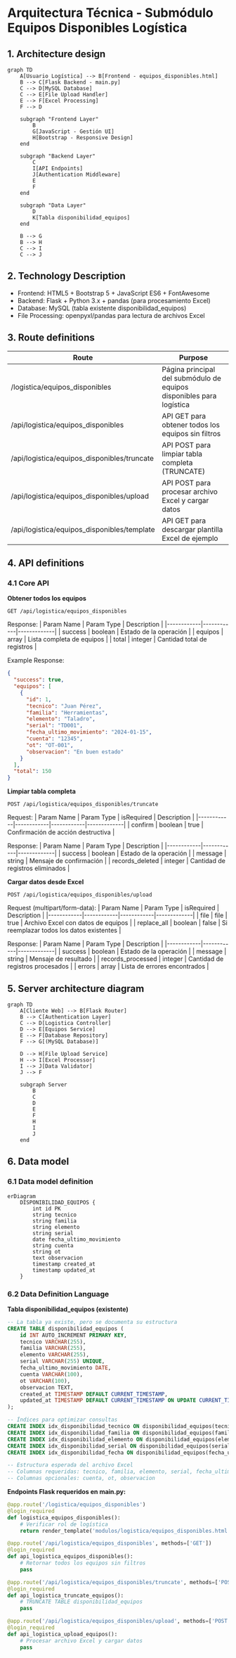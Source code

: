# Arquitectura Técnica - Submódulo Equipos Disponibles Logística

## 1. Architecture design

```mermaid
graph TD
    A[Usuario Logística] --> B[Frontend - equipos_disponibles.html]
    B --> C[Flask Backend - main.py]
    C --> D[MySQL Database]
    C --> E[File Upload Handler]
    E --> F[Excel Processing]
    F --> D

    subgraph "Frontend Layer"
        B
        G[JavaScript - Gestión UI]
        H[Bootstrap - Responsive Design]
    end

    subgraph "Backend Layer"
        C
        I[API Endpoints]
        J[Authentication Middleware]
        E
        F
    end

    subgraph "Data Layer"
        D
        K[Tabla disponibilidad_equipos]
    end

    B --> G
    B --> H
    C --> I
    C --> J
```

## 2. Technology Description

- Frontend: HTML5 + Bootstrap 5 + JavaScript ES6 + FontAwesome
- Backend: Flask + Python 3.x + pandas (para procesamiento Excel)
- Database: MySQL (tabla existente disponibilidad_equipos)
- File Processing: openpyxl/pandas para lectura de archivos Excel

## 3. Route definitions

| Route | Purpose |
|-------|---------|
| /logistica/equipos_disponibles | Página principal del submódulo de equipos disponibles para logística |
| /api/logistica/equipos_disponibles | API GET para obtener todos los equipos sin filtros |
| /api/logistica/equipos_disponibles/truncate | API POST para limpiar tabla completa (TRUNCATE) |
| /api/logistica/equipos_disponibles/upload | API POST para procesar archivo Excel y cargar datos |
| /api/logistica/equipos_disponibles/template | API GET para descargar plantilla Excel de ejemplo |

## 4. API definitions

### 4.1 Core API

**Obtener todos los equipos**
```
GET /api/logistica/equipos_disponibles
```

Response:
| Param Name | Param Type | Description |
|------------|------------|-------------|
| success | boolean | Estado de la operación |
| equipos | array | Lista completa de equipos |
| total | integer | Cantidad total de registros |

Example Response:
```json
{
  "success": true,
  "equipos": [
    {
      "id": 1,
      "tecnico": "Juan Pérez",
      "familia": "Herramientas",
      "elemento": "Taladro",
      "serial": "TD001",
      "fecha_ultimo_movimiento": "2024-01-15",
      "cuenta": "12345",
      "ot": "OT-001",
      "observacion": "En buen estado"
    }
  ],
  "total": 150
}
```

**Limpiar tabla completa**
```
POST /api/logistica/equipos_disponibles/truncate
```

Request:
| Param Name | Param Type | isRequired | Description |
|------------|------------|------------|-------------|
| confirm | boolean | true | Confirmación de acción destructiva |

Response:
| Param Name | Param Type | Description |
|------------|------------|-------------|
| success | boolean | Estado de la operación |
| message | string | Mensaje de confirmación |
| records_deleted | integer | Cantidad de registros eliminados |

**Cargar datos desde Excel**
```
POST /api/logistica/equipos_disponibles/upload
```

Request (multipart/form-data):
| Param Name | Param Type | isRequired | Description |
|------------|------------|------------|-------------|
| file | file | true | Archivo Excel con datos de equipos |
| replace_all | boolean | false | Si reemplazar todos los datos existentes |

Response:
| Param Name | Param Type | Description |
|------------|------------|-------------|
| success | boolean | Estado de la operación |
| message | string | Mensaje de resultado |
| records_processed | integer | Cantidad de registros procesados |
| errors | array | Lista de errores encontrados |

## 5. Server architecture diagram

```mermaid
graph TD
    A[Cliente Web] --> B[Flask Router]
    B --> C[Authentication Layer]
    C --> D[Logistica Controller]
    D --> E[Equipos Service]
    E --> F[Database Repository]
    F --> G[(MySQL Database)]

    D --> H[File Upload Service]
    H --> I[Excel Processor]
    I --> J[Data Validator]
    J --> F

    subgraph Server
        B
        C
        D
        E
        F
        H
        I
        J
    end
```

## 6. Data model

### 6.1 Data model definition

```mermaid
erDiagram
    DISPONIBILIDAD_EQUIPOS {
        int id PK
        string tecnico
        string familia
        string elemento
        string serial
        date fecha_ultimo_movimiento
        string cuenta
        string ot
        text observacion
        timestamp created_at
        timestamp updated_at
    }
```

### 6.2 Data Definition Language

**Tabla disponibilidad_equipos (existente)**
```sql
-- La tabla ya existe, pero se documenta su estructura
CREATE TABLE disponibilidad_equipos (
    id INT AUTO_INCREMENT PRIMARY KEY,
    tecnico VARCHAR(255),
    familia VARCHAR(255),
    elemento VARCHAR(255),
    serial VARCHAR(255) UNIQUE,
    fecha_ultimo_movimiento DATE,
    cuenta VARCHAR(100),
    ot VARCHAR(100),
    observacion TEXT,
    created_at TIMESTAMP DEFAULT CURRENT_TIMESTAMP,
    updated_at TIMESTAMP DEFAULT CURRENT_TIMESTAMP ON UPDATE CURRENT_TIMESTAMP
);

-- Índices para optimizar consultas
CREATE INDEX idx_disponibilidad_tecnico ON disponibilidad_equipos(tecnico);
CREATE INDEX idx_disponibilidad_familia ON disponibilidad_equipos(familia);
CREATE INDEX idx_disponibilidad_elemento ON disponibilidad_equipos(elemento);
CREATE INDEX idx_disponibilidad_serial ON disponibilidad_equipos(serial);
CREATE INDEX idx_disponibilidad_fecha ON disponibilidad_equipos(fecha_ultimo_movimiento);

-- Estructura esperada del archivo Excel
-- Columnas requeridas: tecnico, familia, elemento, serial, fecha_ultimo_movimiento
-- Columnas opcionales: cuenta, ot, observacion
```

**Endpoints Flask requeridos en main.py:**
```python
@app.route('/logistica/equipos_disponibles')
@login_required
def logistica_equipos_disponibles():
    # Verificar rol de logística
    return render_template('modulos/logistica/equipos_disponibles.html')

@app.route('/api/logistica/equipos_disponibles', methods=['GET'])
@login_required
def api_logistica_equipos_disponibles():
    # Retornar todos los equipos sin filtros
    pass

@app.route('/api/logistica/equipos_disponibles/truncate', methods=['POST'])
@login_required
def api_logistica_truncate_equipos():
    # TRUNCATE TABLE disponibilidad_equipos
    pass

@app.route('/api/logistica/equipos_disponibles/upload', methods=['POST'])
@login_required
def api_logistica_upload_equipos():
    # Procesar archivo Excel y cargar datos
    pass
```